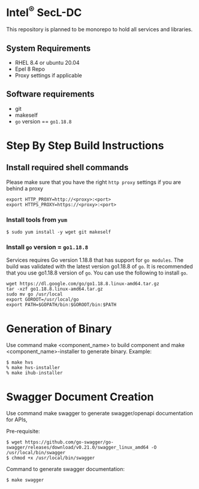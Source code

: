 # Intel<sup>®</sup> SecL-DC
This repository is planned to be monorepo to hold all services and libraries.

## System Requirements
- RHEL 8.4 or ubuntu 20.04
- Epel 8 Repo
- Proxy settings if applicable

## Software requirements
- git
- makeself
- `go` version == `go1.18.8`

# Step By Step Build Instructions
## Install required shell commands
Please make sure that you have the right `http proxy` settings if you are behind a proxy
```shell
export HTTP_PROXY=http://<proxy>:<port>
export HTTPS_PROXY=https://<proxy>:<port>
```
### Install tools from `yum`
```shell
$ sudo yum install -y wget git makeself
```

### Install `go` version = `go1.18.8`
Services requires Go version 1.18.8 that has support for `go modules`. The build was validated with the latest version go1.18.8 of `go`. It is recommended that you use go1.18.8 version of `go`. You can use the following to install `go`.
```shell
wget https://dl.google.com/go/go1.18.8.linux-amd64.tar.gz
tar -xzf go1.18.8.linux-amd64.tar.gz
sudo mv go /usr/local
export GOROOT=/usr/local/go
export PATH=$GOPATH/bin:$GOROOT/bin:$PATH
```

# Generation of Binary
Use command make <component_name> to build component and make <component_name>-installer to generate binary.
Example:

```
$ make hvs
% make hvs-installer
% make ihub-installer
```

# Swagger Document Creation
Use command make swagger to generate swagger/openapi documentation for APIs,

Pre-requisite:
```
$ wget https://github.com/go-swagger/go-swagger/releases/download/v0.21.0/swagger_linux_amd64 -O /usr/local/bin/swagger
$ chmod +x /usr/local/bin/swagger
```  

Command to generate swagger documentation:
```
$ make swagger
```